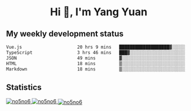<h1 align="center">Hi 👋, I'm Yang Yuan</h1>


## My weekly development status
<!--START_SECTION:waka-->

```txt
Vue.js                     20 hrs 9 mins   ███████████████████▓░░░░░   78.45 %
TypeScript                 3 hrs 46 mins   ███▓░░░░░░░░░░░░░░░░░░░░░   14.68 %
JSON                       49 mins         ▓░░░░░░░░░░░░░░░░░░░░░░░░   03.21 %
HTML                       18 mins         ▒░░░░░░░░░░░░░░░░░░░░░░░░   01.22 %
Markdown                   18 mins         ▒░░░░░░░░░░░░░░░░░░░░░░░░   01.21 %
```

<!--END_SECTION:waka-->

## Statistics
<a href="https://github.com/anuraghazra/github-readme-stats">
  <img src="https://github-readme-stats.vercel.app/api/top-langs/?username=no5no6&theme=dracula" alt="no5no6">
</a>
<a href="https://github.com/anuraghazra/github-readme-stats">
  <img src="https://github-readme-stats.vercel.app/api?username=no5no6&show_icons=true&theme=dracula&line_height=40" alt="no5no6">
</a>
<a href="https://github.com/anuraghazra/github-readme-stats">
  <img align="center" src="https://github-readme-streak-stats.herokuapp.com/?user=no5no6&theme=dracula" alt="no5no6" />
</a>